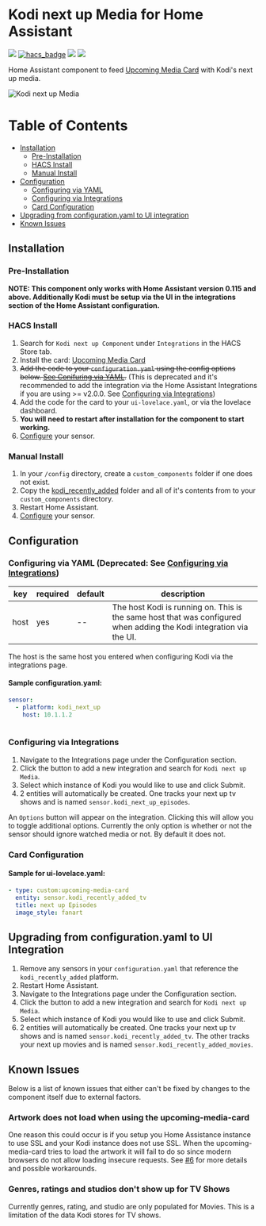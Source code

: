 # Kodi next up Media for Home Assistant

[![](https://img.shields.io/github/release/boralyl/kodi-recently-added/all.svg?style=for-the-badge)](https://github.com/boralyl/kodi-recently-added/releases)
[![hacs_badge](https://img.shields.io/badge/HACS-Default-orange.svg?style=for-the-badge)](https://github.com/hacs/integration)
[![](https://img.shields.io/github/license/boralyl/kodi-recently-added?style=for-the-badge)](LICENSE)
[![](https://img.shields.io/github/workflow/status/boralyl/kodi-recently-added/Python%20package?style=for-the-badge)](https://github.com/boralyl/kodi-recently-added/actions)

Home Assistant component to feed [Upcoming Media Card](https://github.com/custom-cards/upcoming-media-card) with
Kodi's next up media.

![Kodi next up Media](https://raw.githubusercontent.com/boralyl/kodi-recently-added/master/assets/example.png)

# Table of Contents

- [Installation](#installation)
  - [Pre-Installation](#pre-installation)
  - [HACS Install](#hacs-install)
  - [Manual Install](#manual-install)
- [Configuration](#configuration)
  - [Configuring via YAML](#configuring-via-yaml)
  - [Configuring via Integrations](#configuring-via-integrations)
  - [Card Configuration](#card-configuration)
- [Upgrading from configuration.yaml to UI integration](#upgrading-from-configurationyaml-to-ui-integration)
- [Known Issues](#known-issues)

## Installation

### Pre-Installation

**NOTE: This component only works with Home Assistant version 0.115 and above. Additionally Kodi must be setup via the UI in the integrations section of the Home Assistant configuration.**

### HACS Install

1. Search for `Kodi next up Component` under `Integrations` in the HACS Store tab.
2. Install the card: [Upcoming Media Card](https://github.com/custom-cards/upcoming-media-card)
3. ~~Add the code to your `configuration.yaml` using the config options below. [See Conifuring via YAML](#configuring-via-yaml).~~ (This is deprecated and it's recommended to add the integration via the Home Assistant Integrations if you are using >= v2.0.0. See [Configuring via Integrations](#configuring-via-integrations))
4. Add the code for the card to your `ui-lovelace.yaml`, or via the lovelace dashboard.
5. **You will need to restart after installation for the component to start working.**
6. [Configure](#configuration) your sensor.

### Manual Install

1. In your `/config` directory, create a `custom_components` folder if one does not exist.
2. Copy the [kodi_recently_added](https://github.com/boralyl/kodi-recently-added/tree/master/custom_components) folder and all of it's contents from to your `custom_components` directory.
3. Restart Home Assistant.
4. [Configure](#configuration) your sensor.

## Configuration

### Configuring via YAML (Deprecated: See [Configuring via Integrations](#configuring-via-integrations))

| key          | required | default | description                                                                                                         |
| ------------ | -------- | ------- | ------------------------------------------------------------------------------------------------------------------- |
| host         | yes      | --      | The host Kodi is running on. This is the same host that was configured when adding the Kodi integration via the UI. |
The host is the same host you entered when configuring Kodi via the integrations page.

#### Sample configuration.yaml:

```yaml
sensor:
  - platform: kodi_next_up
    host: 10.1.1.2
  
```

### Configuring via Integrations

1. Navigate to the Integrations page under the Configuration section.
2. Click the button to add a new integration and search for `Kodi next up Media`.
3. Select which instance of Kodi you would like to use and click Submit.
4. 2 entities will automatically be created. One tracks your next up tv shows and
   is named `sensor.kodi_next_up_episodes`. 

An `Options` button will appear on the integration. Clicking this will allow you to
toggle additional options. Currently the only option is whether or not the sensor should
ignore watched media or not. By default it does not.

### Card Configuration

#### Sample for ui-lovelace.yaml:

```yaml
- type: custom:upcoming-media-card
  entity: sensor.kodi_recently_added_tv
  title: next up Episodes
  image_style: fanart

```

## Upgrading from configuration.yaml to UI Integration

1. Remove any sensors in your `configuration.yaml` that reference the `kodi_recently_added`
   platform.
2. Restart Home Assistant.
3. Navigate to the Integrations page under the Configuration section.
4. Click the button to add a new integration and search for `Kodi next up Media`.
5. Select which instance of Kodi you would like to use and click Submit.
6. 2 entities will automatically be created. One tracks your next up tv shows and
   is named `sensor.kodi_recently_added_tv`. The other tracks your next up movies
   and is named `sensor.kodi_recently_added_movies`.

## Known Issues

Below is a list of known issues that either can't be fixed by changes to the component
itself due to external factors.

### Artwork does not load when using the upcoming-media-card

One reason this could occur is if you setup you Home Assistance instance to use SSL and
your Kodi instance does not use SSL. When the upcoming-media-card tries to load the
artwork it will fail to do so since modern browsers do not allow loading insecure requests.
See [#6](https://github.com/boralyl/kodi-recently-added/issues/6) for more details and
possible workarounds.

### Genres, ratings and studios don't show up for TV Shows

Currently genres, rating, and studio are only populated for Movies. This is a limitation
of the data Kodi stores for TV shows.
